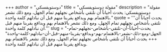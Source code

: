 +++
author = "دوستويفسكي"
title = "مقولة دوستويفسكي"
description = "مقولة دوستويفسكي: یحدث أحیاناً أن نلتقي بأشخاص نجھلھم تمام الجهل، ومع ذلك نشعر بالاهتمام بھم وبدافع یقربنا منھم قبل أن نبادلھم كلمة واحدة."
quote = '''یحدث أحیاناً أن نلتقي بأشخاص نجھلھم تمام الجهل، ومع ذلك نشعر بالاهتمام بھم وبدافع یقربنا منھم قبل أن نبادلھم كلمة واحدة.'''
slug = "یحدث-أحیاناً-أن-نلتقي-بأشخاص-نجھلھم-تمام-الجهل-ومع-ذلك-نشعر-بالاهتمام-بھم-وبدافع-یقربنا-منھم-قبل-أن-نبادلھم-كلمة-واحدة"
+++
یحدث أحیاناً أن نلتقي بأشخاص نجھلھم تمام الجهل، ومع ذلك نشعر بالاهتمام بھم وبدافع یقربنا منھم قبل أن نبادلھم كلمة واحدة.
